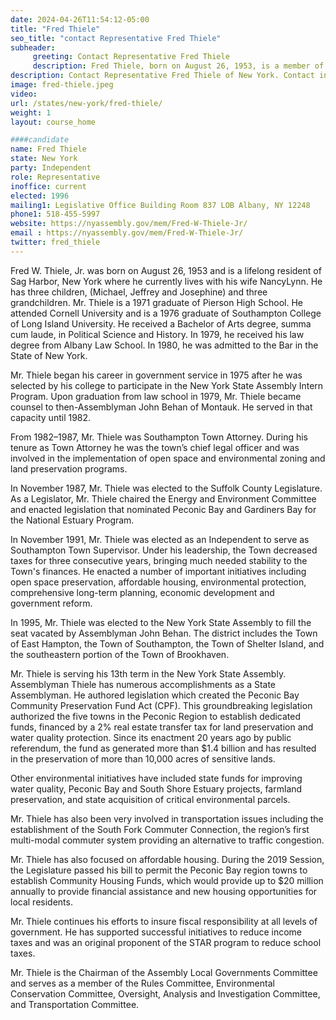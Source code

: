 ```yaml
---
date: 2024-04-26T11:54:12-05:00
title: "Fred Thiele"
seo_title: "contact Representative Fred Thiele"
subheader:
     greeting: Contact Representative Fred Thiele
     description: Fred Thiele, born on August 26, 1953, is a member of the Democratic Party and an American politician who serves in the New York State Assembly, representing District 1. He assumed office in 2013.
description: Contact Representative Fred Thiele of New York. Contact information for Fred Thiele includes email address, phone number, and mailing address.
image: fred-thiele.jpeg
video:
url: /states/new-york/fred-thiele/
weight: 1
layout: course_home

####candidate
name: Fred Thiele
state: New York
party: Independent
role: Representative
inoffice: current
elected: 1996
mailing1: Legislative Office Building Room 837 LOB Albany, NY 12248
phone1: 518-455-5997
website: https://nyassembly.gov/mem/Fred-W-Thiele-Jr/
email : https://nyassembly.gov/mem/Fred-W-Thiele-Jr/
twitter: fred_thiele
---
```


Fred W. Thiele, Jr. was born on August 26, 1953 and is a lifelong resident of Sag Harbor, New York where he currently lives with his wife NancyLynn. He has three children, (Michael, Jeffrey and Josephine) and three grandchildren. Mr. Thiele is a 1971 graduate of Pierson High School. He attended Cornell University and is a 1976 graduate of Southampton College of Long Island University. He received a Bachelor of Arts degree, summa cum laude, in Political Science and History. In 1979, he received his law degree from Albany Law School. In 1980, he was admitted to the Bar in the State of New York.

Mr. Thiele began his career in government service in 1975 after he was selected by his college to participate in the New York State Assembly Intern Program. Upon graduation from law school in 1979, Mr. Thiele became counsel to then-Assemblyman John Behan of Montauk. He served in that capacity until 1982.

From 1982–1987, Mr. Thiele was Southampton Town Attorney. During his tenure as Town Attorney he was the town’s chief legal officer and was involved in the implementation of open space and environmental zoning and land preservation programs.

In November 1987, Mr. Thiele was elected to the Suffolk County Legislature. As a Legislator, Mr. Thiele chaired the Energy and Environment Committee and enacted legislation that nominated Peconic Bay and Gardiners Bay for the National Estuary Program.

In November 1991, Mr. Thiele was elected as an Independent to serve as Southampton Town Supervisor. Under his leadership, the Town decreased taxes for three consecutive years, bringing much needed stability to the Town's finances. He enacted a number of important initiatives including open space preservation, affordable housing, environmental protection, comprehensive long-term planning, economic development and government reform.

In 1995, Mr. Thiele was elected to the New York State Assembly to fill the seat vacated by Assemblyman John Behan. The district includes the Town of East Hampton, the Town of Southampton, the Town of Shelter Island, and the southeastern portion of the Town of Brookhaven.

Mr. Thiele is serving his 13th term in the New York State Assembly. Assemblyman Thiele has numerous accomplishments as a State Assemblyman. He authored legislation which created the Peconic Bay Community Preservation Fund Act (CPF). This groundbreaking legislation authorized the five towns in the Peconic Region to establish dedicated funds, financed by a 2% real estate transfer tax for land preservation and water quality protection. Since its enactment 20 years ago by public referendum, the fund as generated more than $1.4 billion and has resulted in the preservation of more than 10,000 acres of sensitive lands.

Other environmental initiatives have included state funds for improving water quality, Peconic Bay and South Shore Estuary projects, farmland preservation, and state acquisition of critical environmental parcels.

Mr. Thiele has also been very involved in transportation issues including the establishment of the South Fork Commuter Connection, the region’s first multi-modal commuter system providing an alternative to traffic congestion.

Mr. Thiele has also focused on affordable housing. During the 2019 Session, the Legislature passed his bill to permit the Peconic Bay region towns to establish Community Housing Funds, which would provide up to $20 million annually to provide financial assistance and new housing opportunities for local residents.

Mr. Thiele continues his efforts to insure fiscal responsibility at all levels of government. He has supported successful initiatives to reduce income taxes and was an original proponent of the STAR program to reduce school taxes.

Mr. Thiele is the Chairman of the Assembly Local Governments Committee and serves as a member of the Rules Committee, Environmental Conservation Committee, Oversight, Analysis and Investigation Committee, and Transportation Committee.
